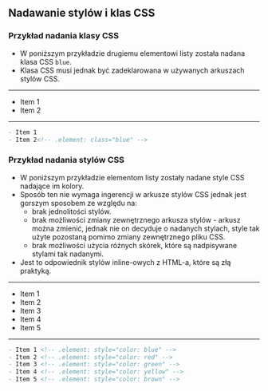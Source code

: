 ## Nadawanie stylów i klas CSS


### Przykład nadania klasy CSS
* W poniższym przykładzie drugiemu elementowi listy została nadana klasa CSS `blue`.
* Klasa CSS musi jednak być zadeklarowana w używanych arkuszach stylów CSS.
---
- Item 1
- Item 2<!-- .element: class="blue" -->
---
```markdown
- Item 1
- Item 2<!-- .element: class="blue" -->
```


### Przykład nadania stylów CSS
* W poniższym przykładzie elementom listy zostały nadane style CSS nadające im kolory.
* Sposób ten nie wymaga ingerencji w arkusze stylów CSS jednak jest gorszym sposobem ze względu na:
    * brak jednolitości stylów.
    * brak możliwości zmiany zewnętrznego arkusza stylów - arkusz można zmienić, jednak nie on decyduje o nadanych stylach, style tak użyte pozostaną pomimo zmiany zewnętrznego pliku CSS.
    * brak możliwości użycia różnych skórek, które są nadpisywane stylami tak nadanymi.
* Jest to odpowiednik stylów inline-owych z HTML-a, które są złą praktyką.
---
- Item 1
- Item 2 <!-- .element: style="color: red" -->
- Item 3 <!-- .element: style="color: green" -->
- Item 4 <!-- .element: style="color: yellow" -->
- Item 5 <!-- .element: style="color: brown" -->
---
```markdown
- Item 1 <!-- .element: style="color: blue" -->
- Item 2 <!-- .element: style="color: red" -->
- Item 3 <!-- .element: style="color: green" -->
- Item 4 <!-- .element: style="color: yellow" -->
- Item 5 <!-- .element: style="color: brown" -->
```